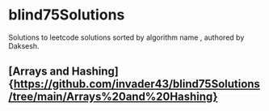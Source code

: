 # blind75Solutions 

Solutions to leetcode solutions sorted by algorithm name , authored by Daksesh.


## [Arrays and Hashing]{https://github.com/invader43/blind75Solutions/tree/main/Arrays%20and%20Hashing}
